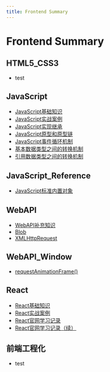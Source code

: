 ```yaml
---
title: Frontend Summary
---
```


# Frontend Summary



## HTML5_CSS3

- test



## JavaScript

- [JavaScript基础知识](/frontend/javascript/240618.md)
- [JavaScript实战案例](/frontend/javascript/241114.md)
- [JavaScript实现继承](/frontend/javascript/240610.md)
- [JavaScript原型和原型链](/frontend/javascript/240701.md)
- [JavaScript事件循环机制](/frontend/javascript/240529.md)
- [基本数据类型之间的转换机制](/frontend/javascript/240520.md)
- [引用数据类型之间的转换机制](/frontend/javascript/240521.md)



## JavaScript_Reference

- [JavaScript标准内置对象](/frontend/javascript-reference/241105.md)



## WebAPI

- [WebAPI补充知识](/frontend/webapi/241109.md)
- [Blob](/frontend/webapi/241107.md)
- [XMLHttpRequest](/frontend/webapi/241106.md)



## WebAPI_Window

- [requestAnimationFrame()](/frontend/webapi-window/241108.md)



## React

- [React基础知识](/frontend/react/231215.md)
- [React实战案例](/frontend/react/231216.md)
- [React官网学习记录](/frontend/react/231220.md)
- [React官网学习记录（续）](/frontend/react/240730.md)



## 前端工程化

- test



